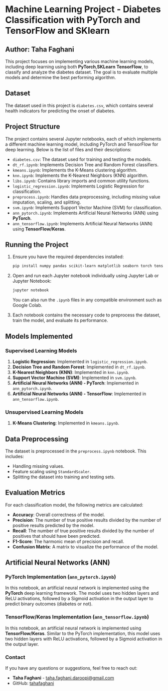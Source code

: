 
# Machine Learning Project - Diabetes Classification with PyTorch and TensorFlow and SKlearn

## Author: Taha Faghani

This project focuses on implementing various machine learning models, including deep learning using both **PyTorch**,**SKLearn** **TensorFlow**, to classify and analyze the diabetes dataset. The goal is to evaluate multiple models and determine the best performing algorithm.

## Dataset

The dataset used in this project is `diabetes.csv`, which contains several health indicators for predicting the onset of diabetes.

## Project Structure

The project contains several Jupyter notebooks, each of which implements a different machine learning model, including PyTorch and TensorFlow for deep learning. Below is the list of files and their descriptions:

- `diabetes.csv`: The dataset used for training and testing the models.
- `dt_rf.ipynb`: Implements Decision Tree and Random Forest classifiers.
- `kmeans.ipynb`: Implements the K-Means clustering algorithm.
- `knn.ipynb`: Implements the K-Nearest Neighbors (KNN) algorithm.
- `libs.ipynb`: Contains library imports and common utility functions.
- `logistic_regression.ipynb`: Implements Logistic Regression for classification.
- `preprocess.ipynb`: Handles data preprocessing, including missing value imputation, scaling, and splitting.
- `svm.ipynb`: Implements Support Vector Machine (SVM) for classification.
- `ann_pytorch.ipynb`: Implements Artificial Neural Networks (ANN) using **PyTorch**.
- `ann_tensorflow.ipynb`: Implements Artificial Neural Networks (ANN) using **TensorFlow/Keras**.

## Running the Project

1. Ensure you have the required dependencies installed:

   ```bash
   pip install numpy pandas scikit-learn matplotlib seaborn torch tensorflow
   ```

2. Open and run each Jupyter notebook individually using Jupyter Lab or Jupyter Notebook:

   ```bash
   jupyter notebook
   ```

   You can also run the `.ipynb` files in any compatible environment such as Google Colab.

3. Each notebook contains the necessary code to preprocess the dataset, train the model, and evaluate its performance.

## Models Implemented

### Supervised Learning Models

1. **Logistic Regression**: Implemented in `logistic_regression.ipynb`.
2. **Decision Tree and Random Forest**: Implemented in `dt_rf.ipynb`.
3. **K-Nearest Neighbors (KNN)**: Implemented in `knn.ipynb`.
4. **Support Vector Machine (SVM)**: Implemented in `svm.ipynb`.
5. **Artificial Neural Networks (ANN) - PyTorch**: Implemented in `ann_pytorch.ipynb`.
6. **Artificial Neural Networks (ANN) - TensorFlow**: Implemented in `ann_tensorflow.ipynb`.

### Unsupervised Learning Models

1. **K-Means Clustering**: Implemented in `kmeans.ipynb`.

## Data Preprocessing

The dataset is preprocessed in the `preprocess.ipynb` notebook. This includes:
- Handling missing values.
- Feature scaling using `StandardScaler`.
- Splitting the dataset into training and testing sets.

## Evaluation Metrics

For each classification model, the following metrics are calculated:
- **Accuracy**: Overall correctness of the model.
- **Precision**: The number of true positive results divided by the number of positive results predicted by the model.
- **Recall**: The number of true positive results divided by the number of positives that should have been predicted.
- **F1-Score**: The harmonic mean of precision and recall.
- **Confusion Matrix**: A matrix to visualize the performance of the model.

## Artificial Neural Networks (ANN)

### PyTorch Implementation (`ann_pytorch.ipynb`)
In this notebook, an artificial neural network is implemented using the **PyTorch** deep learning framework. The model uses two hidden layers and ReLU activations, followed by a Sigmoid activation in the output layer to predict binary outcomes (diabetes or not).

### TensorFlow/Keras Implementation (`ann_tensorflow.ipynb`)
In this notebook, an artificial neural network is implemented using **TensorFlow/Keras**. Similar to the PyTorch implementation, this model uses two hidden layers with ReLU activations, followed by a Sigmoid activation in the output layer.

### Contact
If you have any questions or suggestions, feel free to reach out:

- **Taha Faghani** - [taha.faghani.daroopi@gmail.com](mailto:taha.faghani.daroopi@gmail.com)
- GitHub: [tahafaghani](https://github.com/tahafaghani)

